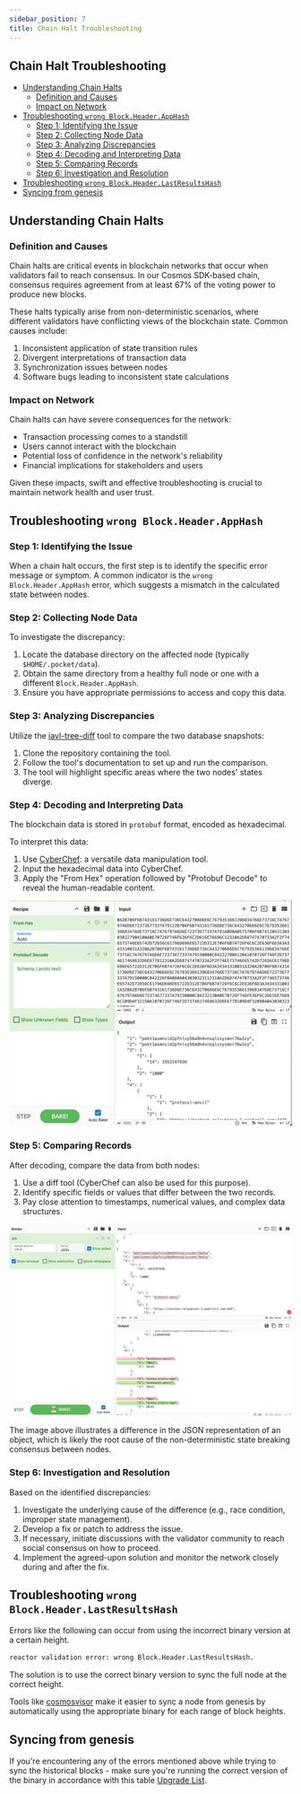 ```yaml
---
sidebar_position: 7
title: Chain Halt Troubleshooting
---
```


## Chain Halt Troubleshooting <!-- omit in toc -->

- [Understanding Chain Halts](#understanding-chain-halts)
  - [Definition and Causes](#definition-and-causes)
  - [Impact on Network](#impact-on-network)
- [Troubleshooting `wrong Block.Header.AppHash`](#troubleshooting-wrong-blockheaderapphash)
  - [Step 1: Identifying the Issue](#step-1-identifying-the-issue)
  - [Step 2: Collecting Node Data](#step-2-collecting-node-data)
  - [Step 3: Analyzing Discrepancies](#step-3-analyzing-discrepancies)
  - [Step 4: Decoding and Interpreting Data](#step-4-decoding-and-interpreting-data)
  - [Step 5: Comparing Records](#step-5-comparing-records)
  - [Step 6: Investigation and Resolution](#step-6-investigation-and-resolution)
- [Troubleshooting `wrong Block.Header.LastResultsHash`](#troubleshooting-wrong-blockheaderlastresultshash)
- [Syncing from genesis](#syncing-from-genesis)

## Understanding Chain Halts

### Definition and Causes

Chain halts are critical events in blockchain networks that occur when validators fail to reach consensus. In our Cosmos SDK-based chain, consensus requires agreement from at least 67% of the voting power to produce new blocks.

These halts typically arise from non-deterministic scenarios, where different validators have conflicting views of the blockchain state. Common causes include:

1. Inconsistent application of state transition rules
2. Divergent interpretations of transaction data
3. Synchronization issues between nodes
4. Software bugs leading to inconsistent state calculations

### Impact on Network

Chain halts can have severe consequences for the network:

- Transaction processing comes to a standstill
- Users cannot interact with the blockchain
- Potential loss of confidence in the network's reliability
- Financial implications for stakeholders and users

Given these impacts, swift and effective troubleshooting is crucial to maintain network health and user trust.

## Troubleshooting `wrong Block.Header.AppHash`

### Step 1: Identifying the Issue

When a chain halt occurs, the first step is to identify the specific error message or symptom. A common indicator is the `wrong Block.Header.AppHash` error, which suggests a mismatch in the calculated state between nodes.

### Step 2: Collecting Node Data

To investigate the discrepancy:

1. Locate the database directory on the affected node (typically `$HOME/.pocket/data`).
2. Obtain the same directory from a healthy full node or one with a different `Block.Header.AppHash`.
3. Ensure you have appropriate permissions to access and copy this data.

### Step 3: Analyzing Discrepancies

Utilize the [iavl-tree-diff](https://github.com/pokt-network/poktroll/tree/main/tools/iavl-tree-diff) tool to compare the two database snapshots:

1. Clone the repository containing the tool.
2. Follow the tool's documentation to set up and run the comparison.
3. The tool will highlight specific areas where the two nodes' states diverge.

### Step 4: Decoding and Interpreting Data

The blockchain data is stored in `protobuf` format, encoded as hexadecimal.

To interpret this data:

1. Use [CyberChef](<https://gchq.github.io/CyberChef/#recipe=From_Hex('Auto')Protobuf_Decode('',false,false)>): a versatile data manipulation tool.
2. Input the hexadecimal data into CyberChef.
3. Apply the "From Hex" operation followed by "Protobuf Decode" to reveal the human-readable content.

![CyberChef Decoding Example](../../develop/developer_guide/img/cyberchef_1.png)

### Step 5: Comparing Records

After decoding, compare the data from both nodes:

1. Use a diff tool (CyberChef can also be used for this purpose).
2. Identify specific fields or values that differ between the two records.
3. Pay close attention to timestamps, numerical values, and complex data structures.

![CyberChef Diff Example](../../develop/developer_guide/img/cyberchef_2.png)

The image above illustrates a difference in the JSON representation of an object, which is likely the root cause of the non-deterministic state breaking consensus between nodes.

### Step 6: Investigation and Resolution

Based on the identified discrepancies:

1. Investigate the underlying cause of the difference (e.g., race condition, improper state management).
2. Develop a fix or patch to address the issue.
3. If necessary, initiate discussions with the validator community to reach social consensus on how to proceed.
4. Implement the agreed-upon solution and monitor the network closely during and after the fix.

## Troubleshooting `wrong Block.Header.LastResultsHash`

Errors like the following can occur from using the incorrect binary version at a certain height.

```bash
reactor validation error: wrong Block.Header.LastResultsHash.
```

The solution is to use the correct binary version to sync the full node at the correct height.

Tools like [cosmosvisor](https://docs.cosmos.network/v0.45/run-node/cosmovisor.html) make it easier
to sync a node from genesis by automatically using the appropriate binary for each range of block heights.

## Syncing from genesis

If you're encountering any of the errors mentioned above while trying to sync the historical blocks - make sure you're running the correct version of the binary in accordance with this table [Upgrade List](4_upgrade_list.md).
